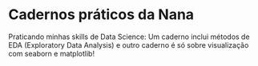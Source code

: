 # Cadernos práticos da Nana
Praticando minhas skills de Data Science: Um caderno inclui métodos de EDA (Exploratory Data Analysis) e outro caderno é só sobre visualização com seaborn e matplotlib!
